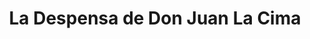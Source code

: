---
title: "La Despensa de Don Juan La Cima"
url: /san-salvador/la-despensa-de-don-juan-la-cima/
shop: supermercado
---